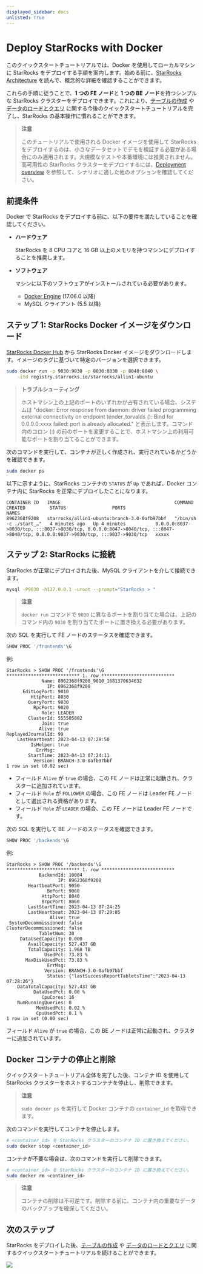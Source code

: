 ```yaml
---
displayed_sidebar: docs
unlisted: True
---
```


# Deploy StarRocks with Docker

このクイックスタートチュートリアルでは、Docker を使用してローカルマシンに StarRocks をデプロイする手順を案内します。始める前に、[StarRocks Architecture](../introduction/Architecture.md) を読んで、概念的な詳細を確認することができます。

これらの手順に従うことで、**1 つの FE ノード**と **1 つの BE ノード**を持つシンプルな StarRocks クラスターをデプロイできます。これにより、[テーブルの作成](../quick_start/Create_table.md) や [データのロードとクエリ](../quick_start/Import_and_query.md) に関する今後のクイックスタートチュートリアルを完了し、StarRocks の基本操作に慣れることができます。

> **注意**
>
> このチュートリアルで使用される Docker イメージを使用して StarRocks をデプロイするのは、小さなデータセットでデモを検証する必要がある場合にのみ適用されます。大規模なテストや本番環境には推奨されません。高可用性の StarRocks クラスターをデプロイするには、[Deployment overview](../deployment/deployment_overview.md) を参照して、シナリオに適した他のオプションを確認してください。

## 前提条件

Docker で StarRocks をデプロイする前に、以下の要件を満たしていることを確認してください。

- **ハードウェア**

  StarRocks を 8 CPU コアと 16 GB 以上のメモリを持つマシンにデプロイすることを推奨します。

- **ソフトウェア**

  マシンに以下のソフトウェアがインストールされている必要があります。

  - [Docker Engine](https://docs.docker.com/engine/install/) (17.06.0 以降)
  - MySQL クライアント (5.5 以降)

## ステップ 1: StarRocks Docker イメージをダウンロード

[StarRocks Docker Hub](https://hub.docker.com/r/starrocks/allin1-ubuntu/tags) から StarRocks Docker イメージをダウンロードします。イメージのタグに基づいて特定のバージョンを選択できます。

```Bash
sudo docker run -p 9030:9030 -p 8030:8030 -p 8040:8040 \
    -itd registry.starrocks.io/starrocks/allin1-ubuntu
```

> **トラブルシューティング**
>
> ホストマシン上の上記のポートのいずれかが占有されている場合、システムは "docker: Error response from daemon: driver failed programming external connectivity on endpoint tender_torvalds (): Bind for 0.0.0.0:xxxx failed: port is already allocated." と表示します。コマンド内のコロン (:) の前のポートを変更することで、ホストマシン上の利用可能なポートを割り当てることができます。

次のコマンドを実行して、コンテナが正しく作成され、実行されているかどうかを確認できます。

```Bash
sudo docker ps
```

以下に示すように、StarRocks コンテナの `STATUS` が `Up` であれば、Docker コンテナ内に StarRocks を正常にデプロイしたことになります。

```Plain
CONTAINER ID   IMAGE                                          COMMAND                  CREATED         STATUS                 PORTS                                                                                                                             NAMES
8962368f9208   starrocks/allin1-ubuntu:branch-3.0-0afb97bbf   "/bin/sh -c ./start_…"   4 minutes ago   Up 4 minutes           0.0.0.0:8037->8030/tcp, :::8037->8030/tcp, 0.0.0.0:8047->8040/tcp, :::8047->8040/tcp, 0.0.0.0:9037->9030/tcp, :::9037->9030/tcp   xxxxx
```

## ステップ 2: StarRocks に接続

StarRocks が正常にデプロイされた後、MySQL クライアントを介して接続できます。

```Bash
mysql -P9030 -h127.0.0.1 -uroot --prompt="StarRocks > "
```

> **注意**
>
> `docker run` コマンドで `9030` に異なるポートを割り当てた場合は、上記のコマンド内の `9030` を割り当てたポートに置き換える必要があります。

次の SQL を実行して FE ノードのステータスを確認できます。

```SQL
SHOW PROC '/frontends'\G
```

例:

```Plain
StarRocks > SHOW PROC '/frontends'\G
*************************** 1. row ***************************
             Name: 8962368f9208_9010_1681370634632
               IP: 8962368f9208
      EditLogPort: 9010
         HttpPort: 8030
        QueryPort: 9030
          RpcPort: 9020
             Role: LEADER
        ClusterId: 555505802
             Join: true
            Alive: true
ReplayedJournalId: 99
    LastHeartbeat: 2023-04-13 07:28:50
         IsHelper: true
           ErrMsg: 
        StartTime: 2023-04-13 07:24:11
          Version: BRANCH-3.0-0afb97bbf
1 row in set (0.02 sec)
```

- フィールド `Alive` が `true` の場合、この FE ノードは正常に起動され、クラスターに追加されています。
- フィールド `Role` が `FOLLOWER` の場合、この FE ノードは Leader FE ノードとして選出される資格があります。
- フィールド `Role` が `LEADER` の場合、この FE ノードは Leader FE ノードです。

次の SQL を実行して BE ノードのステータスを確認できます。

```SQL
SHOW PROC '/backends'\G
```

例:

```Plain
StarRocks > SHOW PROC '/backends'\G
*************************** 1. row ***************************
            BackendId: 10004
                   IP: 8962368f9208
        HeartbeatPort: 9050
               BePort: 9060
             HttpPort: 8040
             BrpcPort: 8060
        LastStartTime: 2023-04-13 07:24:25
        LastHeartbeat: 2023-04-13 07:29:05
                Alive: true
 SystemDecommissioned: false
ClusterDecommissioned: false
            TabletNum: 30
     DataUsedCapacity: 0.000 
        AvailCapacity: 527.437 GB
        TotalCapacity: 1.968 TB
              UsedPct: 73.83 %
       MaxDiskUsedPct: 73.83 %
               ErrMsg: 
              Version: BRANCH-3.0-0afb97bbf
               Status: {"lastSuccessReportTabletsTime":"2023-04-13 07:28:26"}
    DataTotalCapacity: 527.437 GB
          DataUsedPct: 0.00 %
             CpuCores: 16
    NumRunningQueries: 0
           MemUsedPct: 0.02 %
           CpuUsedPct: 0.1 %
1 row in set (0.00 sec)
```

フィールド `Alive` が `true` の場合、この BE ノードは正常に起動され、クラスターに追加されています。

## Docker コンテナの停止と削除

クイックスタートチュートリアル全体を完了した後、コンテナ ID を使用して StarRocks クラスターをホストするコンテナを停止し、削除できます。

> **注意**
>
> `sudo docker ps` を実行して Docker コンテナの `container_id` を取得できます。

次のコマンドを実行してコンテナを停止します。

```Bash
# <container_id> を StarRocks クラスターのコンテナ ID に置き換えてください。
sudo docker stop <container_id>
```

コンテナが不要な場合は、次のコマンドを実行して削除できます。

```Bash
# <container_id> を StarRocks クラスターのコンテナ ID に置き換えてください。
sudo docker rm <container_id>
```

> **注意**
>
> コンテナの削除は不可逆です。削除する前に、コンテナ内の重要なデータのバックアップを確保してください。

## 次のステップ

StarRocks をデプロイした後、[テーブルの作成](../quick_start/Create_table.md) や [データのロードとクエリ](../quick_start/Import_and_query.md) に関するクイックスタートチュートリアルを続けることができます。

<img referrerpolicy="no-referrer-when-downgrade" src="https://static.scarf.sh/a.png?x-pxid=f5ae0b2c-3578-4a40-9056-178e9837cfe0" />